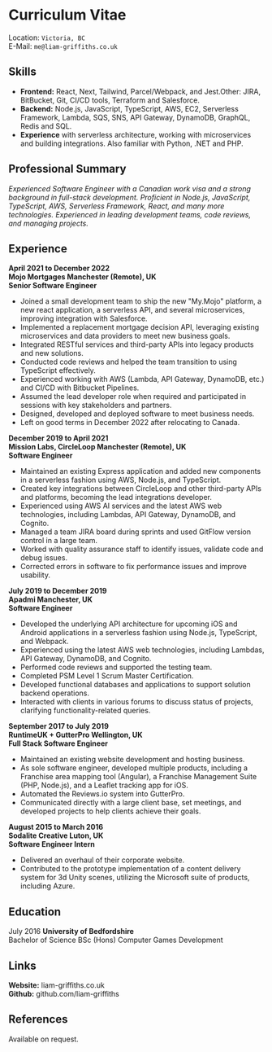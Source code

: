 # Curriculum Vitae

Location: `Victoria, BC`  
E-Mail: `me@liam-griffiths.co.uk`

## Skills

- **Frontend:** React, Next, Tailwind, Parcel/Webpack, and Jest.Other:
  JIRA, BitBucket, Git, CI/CD tools, Terraform and Salesforce.
- **Backend:** Node.js, JavaScript, TypeScript, AWS, EC2, Serverless
  Framework, Lambda, SQS, SNS, API Gateway, DynamoDB, GraphQL, Redis
  and SQL.
- **Experience** with serverless architecture, working with
  microservices and building integrations. Also familiar with Python,
  .NET and PHP.


## Professional Summary

*Experienced Software Engineer with a Canadian work visa and a strong background in full-stack development. Proficient in Node.js, JavaScript, TypeScript, AWS, Serverless Framework, React, and many more technologies. Experienced in leading development teams, code reviews, and managing projects.*

## Experience

**April 2021 to December 2022  
Mojo Mortgages Manchester (Remote), UK  
Senior Software Engineer**

- Joined a small development team to ship the new "My.Mojo" platform, a new react application, a serverless API, and several microservices, improving integration with Salesforce.
- Implemented a replacement mortgage decision API, leveraging existing microservices and data providers to meet new business goals.
- Integrated RESTful services and third-party APIs into legacy products and new solutions.
- Conducted code reviews and helped the team transition to using TypeScript effectively.
- Experienced working with AWS (Lambda, API Gateway, DynamoDB, etc.) and CI/CD with Bitbucket Pipelines.
- Assumed the lead developer role when required and participated in sessions with key stakeholders and partners.
- Designed, developed and deployed software to meet business needs.
- Left on good terms in December 2022 after relocating to Canada.

**December 2019 to April 2021  
Mission Labs, CircleLoop Manchester (Remote), UK  
Software Engineer**

- Maintained an existing Express application and added new components in a serverless fashion using AWS, Node.js, and TypeScript.
- Created key integrations between CircleLoop and other third-party APIs and platforms, becoming the lead integrations developer.
- Experienced using AWS AI services and the latest AWS web technologies, including Lambdas, API Gateway, DynamoDB, and Cognito.
- Managed a team JIRA board during sprints and used GitFlow version control in a large team.
- Worked with quality assurance staff to identify issues, validate code and debug issues.
- Corrected errors in software to fix performance issues and improve usability.

**July 2019 to December 2019  
Apadmi Manchester, UK  
Software Engineer**

- Developed the underlying API architecture for upcoming iOS and Android applications in a serverless fashion using Node.js, TypeScript, and Webpack.
- Experienced using the latest AWS web technologies, including Lambdas, API Gateway, DynamoDB, and Cognito.
- Performed code reviews and supported the testing team.
- Completed PSM Level 1 Scrum Master Certification.
- Developed functional databases and applications to support solution backend operations.
- Interacted with clients in various forums to discuss status of projects, clarifying functionality-related queries.

**September 2017 to July 2019  
RuntimeUK + GutterPro Wellington, UK  
Full Stack Software Engineer**

- Maintained an existing website development and hosting business.
- As sole software engineer, developed multiple products, including a Franchise area mapping tool (Angular), a Franchise Management Suite (PHP, Node.js), and a Leaflet tracking app for iOS.
- Automated the Reviews.io system into GutterPro.
- Communicated directly with a large client base, set meetings, and developed projects to help clients achieve their goals.

**August 2015 to March 2016  
Sodalite Creative Luton, UK  
Software Engineer Intern**

- Delivered an overhaul of their corporate website.
- Contributed to the prototype implementation of a content delivery system for 3d Unity scenes, utilizing the Microsoft suite of products, including Azure.

## Education

July 2016 **University of Bedfordshire**  
Bachelor of Science BSc (Hons) Computer Games Development

## Links

**Website:** liam-griffiths.co.uk  
**Github:** github.com/liam-griffiths

## References
Available on request.